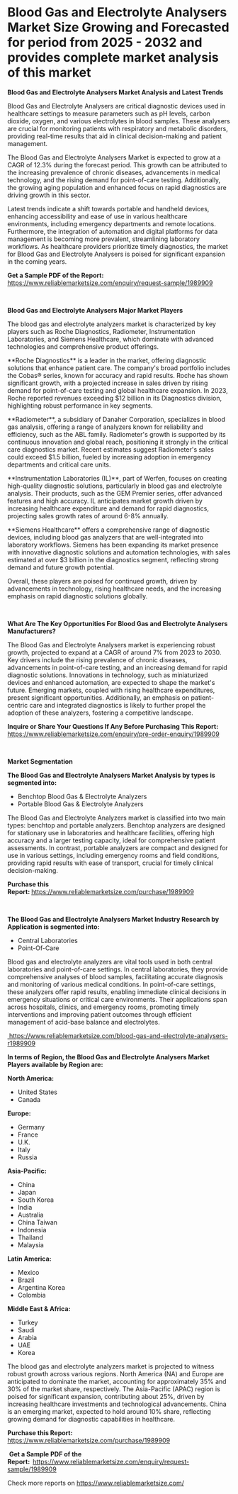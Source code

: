 <p><h1>Blood Gas and Electrolyte Analysers Market Size Growing and Forecasted for period from 2025 - 2032 and provides complete market analysis of this market</h1></p><p><strong>Blood Gas and Electrolyte Analysers Market Analysis and Latest Trends</strong></p>
<p><p>Blood Gas and Electrolyte Analysers are critical diagnostic devices used in healthcare settings to measure parameters such as pH levels, carbon dioxide, oxygen, and various electrolytes in blood samples. These analysers are crucial for monitoring patients with respiratory and metabolic disorders, providing real-time results that aid in clinical decision-making and patient management.</p><p>The Blood Gas and Electrolyte Analysers Market is expected to grow at a CAGR of 12.3% during the forecast period. This growth can be attributed to the increasing prevalence of chronic diseases, advancements in medical technology, and the rising demand for point-of-care testing. Additionally, the growing aging population and enhanced focus on rapid diagnostics are driving growth in this sector. </p><p>Latest trends indicate a shift towards portable and handheld devices, enhancing accessibility and ease of use in various healthcare environments, including emergency departments and remote locations. Furthermore, the integration of automation and digital platforms for data management is becoming more prevalent, streamlining laboratory workflows. As healthcare providers prioritize timely diagnostics, the market for Blood Gas and Electrolyte Analysers is poised for significant expansion in the coming years.</p></p>
<p><strong>Get a Sample PDF of the Report:&nbsp;</strong> <a href="https://www.reliablemarketsize.com/enquiry/request-sample/1989909?utm_campaign=3072&utm_medium=2&utm_source=Github&utm_content=ia&utm_term=05032025&utm_id=blood-gas-and-electrolyte-analysers">https://www.reliablemarketsize.com/enquiry/request-sample/1989909</a></p>
<p>&nbsp;</p>
<p><strong>Blood Gas and Electrolyte Analysers Major Market Players</strong></p>
<p><p>The blood gas and electrolyte analyzers market is characterized by key players such as Roche Diagnostics, Radiometer, Instrumentation Laboratories, and Siemens Healthcare, which dominate with advanced technologies and comprehensive product offerings.</p><p>**Roche Diagnostics** is a leader in the market, offering diagnostic solutions that enhance patient care. The company's broad portfolio includes the Cobas® series, known for accuracy and rapid results. Roche has shown significant growth, with a projected increase in sales driven by rising demand for point-of-care testing and global healthcare expansion. In 2023, Roche reported revenues exceeding $12 billion in its Diagnostics division, highlighting robust performance in key segments.</p><p>**Radiometer**, a subsidiary of Danaher Corporation, specializes in blood gas analysis, offering a range of analyzers known for reliability and efficiency, such as the ABL family. Radiometer's growth is supported by its continuous innovation and global reach, positioning it strongly in the critical care diagnostics market. Recent estimates suggest Radiometer's sales could exceed $1.5 billion, fueled by increasing adoption in emergency departments and critical care units.</p><p>**Instrumentation Laboratories (IL)**, part of Werfen, focuses on creating high-quality diagnostic solutions, particularly in blood gas and electrolyte analysis. Their products, such as the GEM Premier series, offer advanced features and high accuracy. IL anticipates market growth driven by increasing healthcare expenditure and demand for rapid diagnostics, projecting sales growth rates of around 6-8% annually.</p><p>**Siemens Healthcare** offers a comprehensive range of diagnostic devices, including blood gas analyzers that are well-integrated into laboratory workflows. Siemens has been expanding its market presence with innovative diagnostic solutions and automation technologies, with sales estimated at over $3 billion in the diagnostics segment, reflecting strong demand and future growth potential.</p><p>Overall, these players are poised for continued growth, driven by advancements in technology, rising healthcare needs, and the increasing emphasis on rapid diagnostic solutions globally.</p></p>
<p>&nbsp;</p>
<p><strong>What Are The Key Opportunities For Blood Gas and Electrolyte Analysers Manufacturers?</strong></p>
<p><p>The Blood Gas and Electrolyte Analysers market is experiencing robust growth, projected to expand at a CAGR of around 7% from 2023 to 2030. Key drivers include the rising prevalence of chronic diseases, advancements in point-of-care testing, and an increasing demand for rapid diagnostic solutions. Innovations in technology, such as miniaturized devices and enhanced automation, are expected to shape the market's future. Emerging markets, coupled with rising healthcare expenditures, present significant opportunities. Additionally, an emphasis on patient-centric care and integrated diagnostics is likely to further propel the adoption of these analyzers, fostering a competitive landscape.</p></p>
<p><strong>Inquire or Share Your Questions If Any Before Purchasing This Report:</strong> <a href="https://www.reliablemarketsize.com/enquiry/pre-order-enquiry/1989909?utm_campaign=3072&utm_medium=2&utm_source=Github&utm_content=ia&utm_term=05032025&utm_id=blood-gas-and-electrolyte-analysers">https://www.reliablemarketsize.com/enquiry/pre-order-enquiry/1989909</a></p>
<p>&nbsp;</p>
<p><strong>Market Segmentation</strong></p>
<p><strong>The Blood Gas and Electrolyte Analysers Market Analysis by types is segmented into:</strong></p>
<p><ul><li>Benchtop Blood Gas & Electrolyte Analyzers</li><li>Portable Blood Gas & Electrolyte Analyzers</li></ul></p>
<p><p>The Blood Gas and Electrolyte Analyzers market is classified into two main types: benchtop and portable analyzers. Benchtop analyzers are designed for stationary use in laboratories and healthcare facilities, offering high accuracy and a larger testing capacity, ideal for comprehensive patient assessments. In contrast, portable analyzers are compact and designed for use in various settings, including emergency rooms and field conditions, providing rapid results with ease of transport, crucial for timely clinical decision-making.</p></p>
<p><strong>Purchase this Report:&nbsp;</strong><a href="https://www.reliablemarketsize.com/purchase/1989909?utm_campaign=3072&utm_medium=2&utm_source=Github&utm_content=ia&utm_term=05032025&utm_id=blood-gas-and-electrolyte-analysers">https://www.reliablemarketsize.com/purchase/1989909</a></p>
<p>&nbsp;</p>
<p><strong>The Blood Gas and Electrolyte Analysers Market Industry Research by Application is segmented into:</strong></p>
<p><ul><li>Central Laboratories</li><li>Point-Of-Care</li></ul></p>
<p><p>Blood gas and electrolyte analyzers are vital tools used in both central laboratories and point-of-care settings. In central laboratories, they provide comprehensive analyses of blood samples, facilitating accurate diagnosis and monitoring of various medical conditions. In point-of-care settings, these analyzers offer rapid results, enabling immediate clinical decisions in emergency situations or critical care environments. Their applications span across hospitals, clinics, and emergency rooms, promoting timely interventions and improving patient outcomes through efficient management of acid-base balance and electrolytes.</p></p>
<p><a href="https://www.reliablemarketsize.com/blood-gas-and-electrolyte-analysers-r1989909?utm_campaign=3072&utm_medium=2&utm_source=Github&utm_content=ia&utm_term=05032025&utm_id=blood-gas-and-electrolyte-analysers">&nbsp;https://www.reliablemarketsize.com/blood-gas-and-electrolyte-analysers-r1989909</a></p>
<p><strong>In terms of Region, the Blood Gas and Electrolyte Analysers Market Players available by Region are:</strong></p>
<p>
    <p> <strong> North America: </strong>
        <ul>
            <li>United States</li>
            <li>Canada</li>
        </ul>
        </p> 
    <p> <strong> Europe: </strong>
        <ul>
            <li>Germany</li>
            <li>France</li>
            <li>U.K.</li>
            <li>Italy</li>
            <li>Russia</li>
        </ul>
        </p> 
    <p> <strong> Asia-Pacific: </strong>
        <ul>
            <li>China</li>
            <li>Japan</li>
            <li>South Korea</li>
            <li>India</li>
            <li>Australia</li>
            <li>China Taiwan</li>
            <li>Indonesia</li>
            <li>Thailand</li>
            <li>Malaysia</li>
        </ul>
        </p> 
    <p> <strong> Latin America: </strong>
        <ul>
            <li>Mexico</li>
            <li>Brazil</li>
            <li>Argentina Korea</li>
            <li>Colombia</li>
        </ul>
        </p> 
    <p> <strong> Middle East & Africa: </strong>
        <ul>
            <li>Turkey</li>
            <li>Saudi</li>
            <li>Arabia</li>
            <li>UAE</li>
            <li>Korea</li>
        </ul>
    </p>
    </p>
<p><p>The blood gas and electrolyte analyzers market is projected to witness robust growth across various regions. North America (NA) and Europe are anticipated to dominate the market, accounting for approximately 35% and 30% of the market share, respectively. The Asia-Pacific (APAC) region is poised for significant expansion, contributing about 25%, driven by increasing healthcare investments and technological advancements. China is an emerging market, expected to hold around 10% share, reflecting growing demand for diagnostic capabilities in healthcare.</p></p>
<p><strong>Purchase this Report: </strong><a href="https://www.reliablemarketsize.com/purchase/1989909?utm_campaign=3072&utm_medium=2&utm_source=Github&utm_content=ia&utm_term=05032025&utm_id=blood-gas-and-electrolyte-analysers">https://www.reliablemarketsize.com/purchase/1989909</a></p>
<p>&nbsp;<strong>Get a Sample PDF of the Report:&nbsp;&nbsp;</strong><a href="https://www.reliablemarketsize.com/enquiry/request-sample/1989909?utm_campaign=3072&utm_medium=2&utm_source=Github&utm_content=ia&utm_term=05032025&utm_id=blood-gas-and-electrolyte-analysers">https://www.reliablemarketsize.com/enquiry/request-sample/1989909</a></p>
<p><strong></strong></p>
<p>Check more reports on <a href="https://www.reliablemarketsize.com/?utm_campaign=3072&utm_medium=2&utm_source=Github&utm_content=ia&utm_term=05032025&utm_id=blood-gas-and-electrolyte-analysers">https://www.reliablemarketsize.com/</a></p>